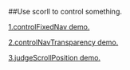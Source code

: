 ##Use scorll to control something.

[1.controlFixedNav demo.](http://htmlpreview.github.io/?https://github.com/Llane00/Scroll/blob/master/1.controlFixedNav/index.html)

[2.controlNavTransparency demo.](http://htmlpreview.github.io/?https://github.com/Llane00/Scroll/blob/master/2.controlNavTransparency/index.html)

[3.judgeScrollPosition demo.](http://htmlpreview.github.io/?https://github.com/Llane00/Scroll/blob/master/3.judgeScrollPosition/index.html)

